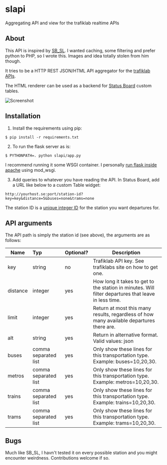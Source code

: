 slapi
=====

Aggregating API and view for the trafiklab realtime APIs

## About

This API is inspired by [SB\_SL](https://github.com/carlfranzon/SB_SL). I wanted caching, some filtering and prefer python to PHP, so I wrote this. Images and idea totally stolen from him though.

It tries to be a HTTP REST JSON/HTML API aggregator for the [trafiklab APIs](http://http://www.trafiklab.se/api/sl-realtidsinfo).

The HTML renderer can be used as a backend for [Status Board](https://itunes.apple.com/us/app/status-board/id449955536?mt=8&ign-mpt=uo%3D4) custom tables.

![Screenshot](https://dl.dropboxusercontent.com/u/7823835/dashboard2.PNG)

## Installation

1) Install the requirements using pip: 

```
$ pip install -r requirements.txt
```

2) To run the flask server as is:

```
$ PYTHONPATH=. python slapi/app.py
```

I recommend running it some WSGI container. I personally [run flask inside apache](http://flask.pocoo.org/docs/deploying/mod_wsgi/) using mod_wsgi.


3) Add queries to whatever you have reading the API. In Status Board, add a URL like below to a custom Table widget:

```
http://yourhost.se:port/station-id?key=key&distance=5&buses=none&trams=none
```

The station ID is a [unique integer ID](http://console.apihq.com/sl-realtidsinformation) for the station you want departures for.
 

## API arguments

The API path is simply the station id (see above), the arguments are as follows:

| Name      | Typ                 | Optional? | Description |
| -------- |:-------------------- |:--------- | ----------- |
| key      | string               | no        | Trafiklab API key. See trafiklabs site on how to get one. |
| distance | integer              | yes       | How long it takes to get to the station in minutes. Will filter departures that leave in less time. |
| limit    | integer              | yes       | Return at most this many results, regardless of how many available departures there are. |
| alt      | string               | yes       | Return in alternative format. Valid values: json |
| buses    | comma separated list | yes       | Only show these lines for this transportation type. Example: buses=10,20,30. |
| metros   | comma separated list | yes       | Only show these lines for this transportation type. Example: metros=10,20,30. |
| trains   | comma separated list | yes       | Only show these lines for this transportation type. Example: trains=10,20,30. |
| trams    | comma separated list | yes       | Only show these lines for this transportation type. Example: trams=10,20,30. |


## Bugs

Much like SB_SL, I havn't tested it on every possible station and you might encounter weirdness. Contributions welcome if so.